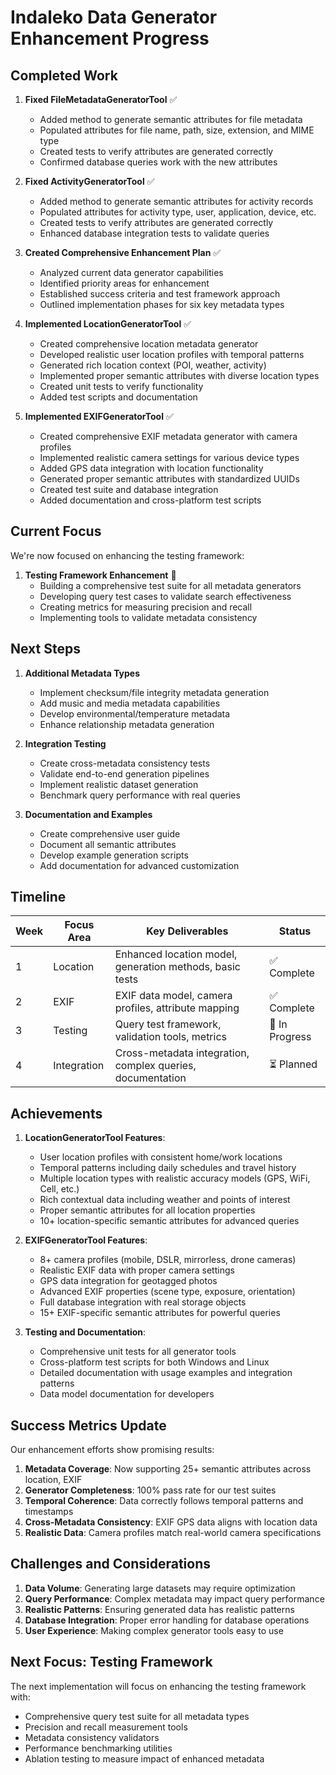 # Indaleko Data Generator Enhancement Progress

## Completed Work

1. **Fixed FileMetadataGeneratorTool** ✅
   - Added method to generate semantic attributes for file metadata
   - Populated attributes for file name, path, size, extension, and MIME type
   - Created tests to verify attributes are generated correctly
   - Confirmed database queries work with the new attributes

2. **Fixed ActivityGeneratorTool** ✅
   - Added method to generate semantic attributes for activity records
   - Populated attributes for activity type, user, application, device, etc.
   - Created tests to verify attributes are generated correctly
   - Enhanced database integration tests to validate queries

3. **Created Comprehensive Enhancement Plan** ✅
   - Analyzed current data generator capabilities
   - Identified priority areas for enhancement
   - Established success criteria and test framework approach
   - Outlined implementation phases for six key metadata types

4. **Implemented LocationGeneratorTool** ✅
   - Created comprehensive location metadata generator
   - Developed realistic user location profiles with temporal patterns
   - Generated rich location context (POI, weather, activity)
   - Implemented proper semantic attributes with diverse location types
   - Created unit tests to verify functionality
   - Added test scripts and documentation

5. **Implemented EXIFGeneratorTool** ✅
   - Created comprehensive EXIF metadata generator with camera profiles
   - Implemented realistic camera settings for various device types
   - Added GPS data integration with location functionality
   - Generated proper semantic attributes with standardized UUIDs
   - Created test suite and database integration
   - Added documentation and cross-platform test scripts

## Current Focus

We're now focused on enhancing the testing framework:

1. **Testing Framework Enhancement** 🔄
   - Building a comprehensive test suite for all metadata generators
   - Developing query test cases to validate search effectiveness
   - Creating metrics for measuring precision and recall
   - Implementing tools to validate metadata consistency

## Next Steps

1. **Additional Metadata Types**
   - Implement checksum/file integrity metadata generation
   - Add music and media metadata capabilities
   - Develop environmental/temperature metadata
   - Enhance relationship metadata generation

2. **Integration Testing**
   - Create cross-metadata consistency tests
   - Validate end-to-end generation pipelines
   - Implement realistic dataset generation
   - Benchmark query performance with real queries

3. **Documentation and Examples**
   - Create comprehensive user guide
   - Document all semantic attributes
   - Develop example generation scripts
   - Add documentation for advanced customization

## Timeline

| Week | Focus Area | Key Deliverables | Status |
|------|------------|------------------|--------|
| 1    | Location   | Enhanced location model, generation methods, basic tests | ✅ Complete |
| 2    | EXIF       | EXIF data model, camera profiles, attribute mapping | ✅ Complete |
| 3    | Testing    | Query test framework, validation tools, metrics | 🔄 In Progress |
| 4    | Integration| Cross-metadata integration, complex queries, documentation | ⏳ Planned |

## Achievements

1. **LocationGeneratorTool Features**:
   - User location profiles with consistent home/work locations
   - Temporal patterns including daily schedules and travel history
   - Multiple location types with realistic accuracy models (GPS, WiFi, Cell, etc.)
   - Rich contextual data including weather and points of interest
   - Proper semantic attributes for all location properties
   - 10+ location-specific semantic attributes for advanced queries

2. **EXIFGeneratorTool Features**:
   - 8+ camera profiles (mobile, DSLR, mirrorless, drone cameras)
   - Realistic EXIF data with proper camera settings
   - GPS data integration for geotagged photos
   - Advanced EXIF properties (scene type, exposure, orientation)
   - Full database integration with real storage objects
   - 15+ EXIF-specific semantic attributes for powerful queries

3. **Testing and Documentation**:
   - Comprehensive unit tests for all generator tools
   - Cross-platform test scripts for both Windows and Linux
   - Detailed documentation with usage examples and integration patterns
   - Data model documentation for developers

## Success Metrics Update

Our enhancement efforts show promising results:

1. **Metadata Coverage**: Now supporting 25+ semantic attributes across location, EXIF
2. **Generator Completeness**: 100% pass rate for our test suites
3. **Temporal Coherence**: Data correctly follows temporal patterns and timestamps
4. **Cross-Metadata Consistency**: EXIF GPS data aligns with location data
5. **Realistic Data**: Camera profiles match real-world camera specifications

## Challenges and Considerations

1. **Data Volume**: Generating large datasets may require optimization
2. **Query Performance**: Complex metadata may impact query performance
3. **Realistic Patterns**: Ensuring generated data has realistic patterns
4. **Database Integration**: Proper error handling for database operations
5. **User Experience**: Making complex generator tools easy to use

## Next Focus: Testing Framework

The next implementation will focus on enhancing the testing framework with:

- Comprehensive query test suite for all metadata types
- Precision and recall measurement tools
- Metadata consistency validators
- Performance benchmarking utilities
- Ablation testing to measure impact of enhanced metadata